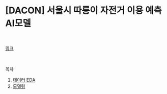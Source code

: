 # [DACON] 서울시 따릉이 자전거 이용 예측 AI모델

<br>

[링크](https://dacon.io/competitions/open/235576/overview/description)

<br>

목차

1. [데이터 EDA](https://github.com/Cheolyong-Kim/DACON-Prediction_of_Ttareungi_Bicycle_Use/blob/master/%EB%8D%B0%EC%9D%B4%ED%84%B0%20EDA.md)
2. [모델링](https://github.com/Cheolyong-Kim/DACON-Prediction_of_Ttareungi_Bicycle_Use/blob/master/%EB%AA%A8%EB%8D%B8%EB%A7%81.md)